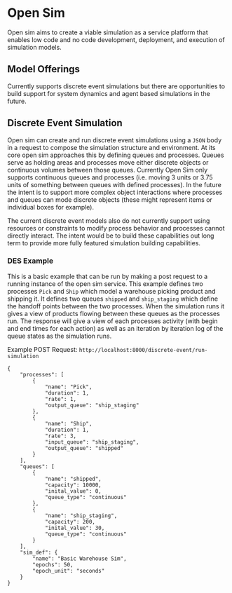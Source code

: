 # Open Sim
Open sim aims to create a viable simulation as a service platform that enables low code and no code development, deployment, and execution of simulation models.

## Model Offerings
Currently supports discrete event simulations but there are opportunities to build support for system dynamics and agent based simulations in the future.


## Discrete Event Simulation
Open sim can create and run discrete event simulations using a `JSON` body in a request to compose the simulation structure and environment.
At its core open sim approaches this by defining queues and processes. Queues serve as holding areas and processes move either discrete objects or continuous volumes between those queues. Currently 
Open Sim only supports continuous queues and processes (i.e. moving 3 units or 3.75 units of something between queues with defined processes). In the future the intent is to support more complex
object interactions where processes and queues can mode discrete objects (these might represent items or individual boxes for example).

The current discrete event models also do not currently support using resources or constraints to modify process behavior and processes cannot directly interact. The intent would be to build these capabilities out
long term to provide more fully featured simulation building capabilities.


### DES Example
This is a basic example that can be run by making a post request to a running instance of the open sim service. This example defines two processes `Pick` and `Ship` which model a 
warehouse picking product and shipping it. It defines two queues `shipped` and `ship_staging` which define the handoff points between the two processes. 
When the simulation runs it gives a view of products flowing between these queues as the processes run. The response will give a view of each processes activity (with begin and end times for each action) as well as an
iteration by iteration log of the queue states as the simulation runs.

Example POST Request: `http://localhost:8000/discrete-event/run-simulation`

```
{
    "processes": [
        {
            "name": "Pick",
            "duration": 1,
            "rate": 1,
            "output_queue": "ship_staging"
        },
        {
            "name": "Ship",
            "duration": 1,
            "rate": 3,
            "input_queue": "ship_staging",
            "output_queue": "shipped"
        }
    ],
    "queues": [
        {
            "name": "shipped",
            "capacity": 10000,
            "inital_value": 0,
            "queue_type": "continuous"
        },
        {
            "name": "ship_staging",
            "capacity": 200,
            "inital_value": 30,
            "queue_type": "continuous"
        }
    ],
    "sim_def": {
        "name": "Basic Warehouse Sim",
        "epochs": 50,
        "epoch_unit": "seconds"
    }
}
```
